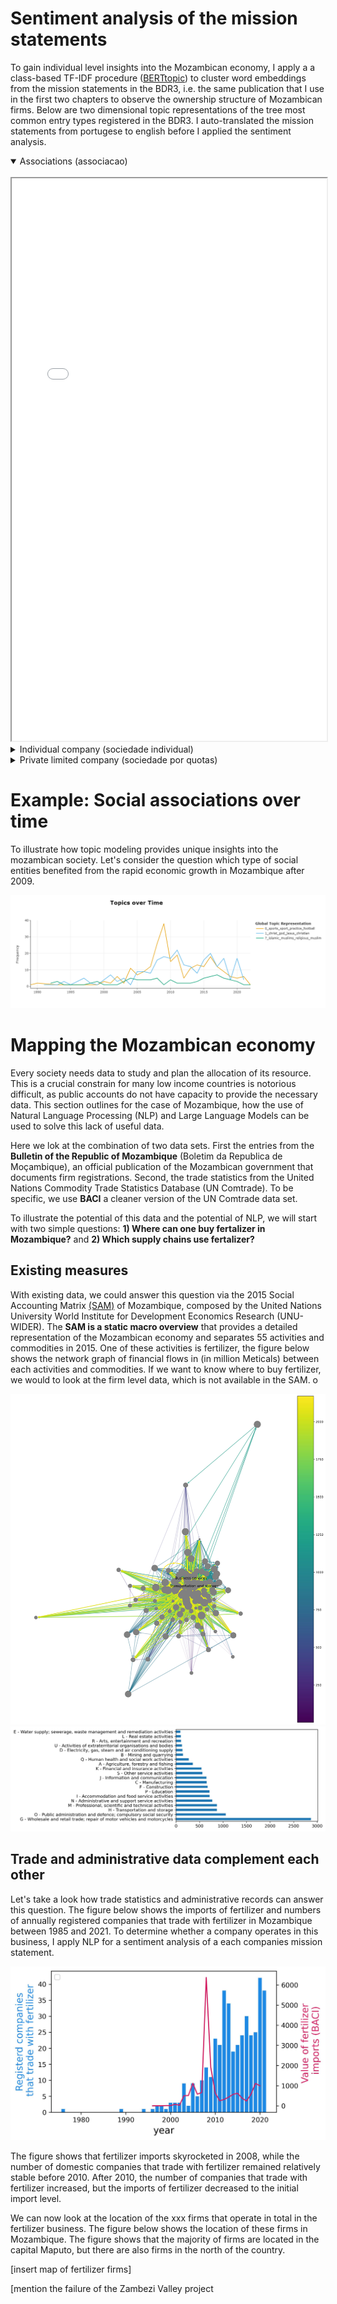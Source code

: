 
<head>
    <link rel="stylesheet" href="../styles.css">
</head>



# Sentiment analysis of the mission statements


To gain individual level insights into the Mozambican economy, I apply a a class-based TF-IDF procedure ([BERTtopic](https://arxiv.org/abs/2203.05794)) to cluster word embeddings from the mission statements in the BDR3, i.e. the same publication that I use in the first two chapters to observe the ownership structure of Mozambican firms. Below are two dimensional topic representations of the tree most common entry types registered in the BDR3. I auto-translated the mission statements from portugese to english before I applied the sentiment analysis. 

<details open> 
<summary> Associations (associacao) </summary>
<br>
 <iframe src= "../assets/bert_topics/intertopic_distance/associacao_topic.html" width="100%" height="900px"></iframe>
</details>

<details> 
<summary> Individual company (sociedade individual) </summary>
<br>
<iframe src="../assets/bert_topics/intertopic_distance/sociedade_individual_topic.html" width="100%" height="600px"></iframe>
</details>

<details> 
<summary> Private limited company (sociedade por quotas) </summary>
<br>
<iframe src="../assets/bert_topics/intertopic_distance/sociedade_por_quotas_topic.html" width="100%" height="600px"></iframe>
</details>



# Example: Social associations over time
To illustrate how topic modeling provides unique insights into the mozambican society. Let's consider the question which type of social entities benefited from the rapid economic growth in Mozambique after 2009.

<img class="markdown-image" src="./assets/bert_topics/football_christian_muslim.png" alt="football_christian_muslim.png">




# Mapping the Mozambican economy

Every society needs data to study and plan the allocation of its resource. This is a crucial constrain for many low income countries is notorious difficult, as public accounts do not have capacity to provide the necessary data. 
This section outlines for the case of Mozambique, how the use of Natural Language Processing (NLP) and Large Language Models can be used to solve this lack of useful data.

Here we lok at the combination of two data sets. First the entries from the **Bulletin of the Republic of Mozambique** (Boletim da Republica de Moçambique), an official publication of the Mozambican government that documents firm registrations. Second, the trade statistics from the United Nations Commodity Trade Statistics Database (UN Comtrade). To be specific, we use **BACI** a cleaner version of the UN Comtrade data set.

To illustrate the potential of this data and the potential of NLP, we will start with two simple questions: **1) Where can one buy fertalizer in Mozambique?** and  **2) Which supply chains use fertalizer?**





## Existing measures 

With existing data, we could answer this question via the 2015 Social Accounting Matrix [(SAM)](https://www.wider.unu.edu/database/2015-social-accounting-matrix-mozambique) of Mozambique, composed by the United Nations University World Institute for Development Economics Research (UNU-WIDER). The  **SAM is a static macro overview** that provides a detailed representation of the Mozambican economy and separates 55 activities and commodities in 2015. One of these activities is fertilizer, the figure below shows the network graph of financial flows in (in million Meticals) between each activities and commodities. If we want to know where to buy fertilizer, we would to look at the firm level data, which is not available in the SAM.
o

<img class="markdown-image" src="../assets/accounting_matrix/sam_15.jpg" alt="sam_15.jpg">


<img class="markdown-image" src="../assets/orbis_moz/barh_orbis.jpg" alt="barh_orbis.jpg">

## Trade and administrative data complement each other

Let's take a look how trade statistics and administrative records can answer this question.
The figure below shows the imports of fertilizer and numbers of annually registered companies that trade with fertilizer in Mozambique between 1985 and 2021. To determine whether a company operates in this business, I apply NLP for a sentiment analysis of a each companies mission statement. 
 

<img class="markdown-image" src="../assets/baci_bdr/fertilizer.jpg" alt="fertilizer.jpg">

The figure shows that fertilizer imports skyrocketed in 2008, while the number of domestic companies that trade with fertilizer remained relatively stable before 2010. After 2010, the number of companies that trade with fertilizer increased, but the imports of fertilizer decreased to the initial import level. 

 We can now look at the location of the xxx firms that operate in total in the fertilizer business. The figure below shows the location of these firms in Mozambique. The figure shows that the majority of firms are located in the capital Maputo, but there are also firms in the north of the country.

[insert map of fertilizer firms]

[mention the failure of the Zambezi Valley project



